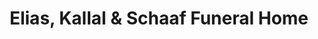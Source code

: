 ---
title: "Elias, Kallal & Schaaf Funeral Home"
url: /bethalto/elias-kallal-und-schaaf-funeral-home/
shop: Bestattungen
---